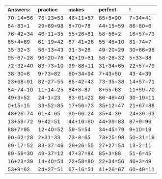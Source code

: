 | Answers: | practice | makes | perfect | ! |
| :--- | :--- | :--- | :--- | :--- |
| 70-14=56 | 76-23=53 | 46+11=57 | 85+5=90 | 7+34=41 | 
| 84-83=1 | 29+69=98 | 8+70=78 | 44+15=59 | 86-80=6 | 
| 76-42=34 | 46-11=35 | 55+26=81 | 58-56=2 | 16+57=73 | 
| 65+4=69 | 61-19=42 | 67-41=26 | 55-45=10 | 81-74=7 | 
| 35-32=3 | 56-13=43 | 31-3=28 | 49-20=29 | 30+66=96 | 
| 95-67=28 | 96-20=76 | 42+19=61 | 58-26=32 | 5+33=38 | 
| 72-32=40 | 83-73=10 | 99-88=11 | 31+34=65 | 22+57=79 | 
| 38-30=8 | 9+73=82 | 60+34=94 | 7+43=50 | 43-4=39 | 
| 23+68=91 | 82-27=55 | 85-42=43 | 73-35=38 | 14+57=71 | 
| 84-74=10 | 11+14=25 | 84+3=87 | 8+55=63 | 11+59=70 | 
| 49+3=52 | 24-1=23 | 83-61=22 | 86-46=40 | 30-19=11 | 
| 0+15=15 | 33+52=85 | 17+56=73 | 35+12=47 | 21+67=88 | 
| 48+26=74 | 61+4=65 | 90-66=24 | 35+4=39 | 24+39=63 | 
| 13+59=72 | 9+42=51 | 44+16=60 | 44+39=83 | 87+9=96 | 
| 88+7=95 | 12+40=52 | 59-5=54 | 34+45=79 | 9+10=19 | 
| 90-62=28 | 2+31=33 | 73-8=65 | 73+25=98 | 50-31=19 | 
| 69-17=52 | 83-37=46 | 29+26=55 | 27+27=54 | 13-2=11 | 
| 89-59=30 | 49-37=12 | 47+37=84 | 85+3=88 | 51-6=45 | 
| 16+23=39 | 14+40=54 | 22+58=80 | 22+34=56 | 46+3=49 | 
| 53+9=62 | 24+27=51 | 67-16=51 | 41+26=67 | 60-49=11 | 

